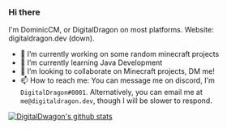 ### Hi there

I'm DominicCM, or DigitalDragon on most platforms. Website: digitaldragon.dev (down).

- 🔭 I’m currently working on some random minecraft projects
- 🌱 I’m currently learning Java Development
- 👯 I’m looking to collaborate on Minecraft projects, DM me!
- 📫 How to reach me: You can message me on discord, I'm `DigitalDragon#0001`. Alternatively, you can email me at `me@digitaldragon.dev`, though I will be slower to respond.

[![DigitalDwagon's github stats](https://github-readme-stats.vercel.app/api?username=DigitalDwagon&theme=darcula)](https://github.com/anuraghazra/github-readme-stats)
